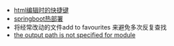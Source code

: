 - [html编辑时的快捷键](https://blog.csdn.net/zhangludcsdn/article/details/77670442)
- [springboot热部署](https://my.oschina.net/yejunxi/blog/845752)
- 将经常改动的文件add to favourites 来避免多次反复查找
- [the output path is not specified for module](http://blog.csdn.net/lyzhou1107/article/details/46969959)
